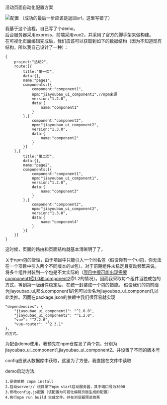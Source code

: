 活动页面自动化配置方案

![配置](http://clubimg.kingdee.com/club/attachments/school/images/imgupload/20170516kaLg9haO52naElLR.png)
（成功的最后一步应该是返回url，这里写错了）

我基于这个流程，自己写了个demo。  
后台服务器采用express，前端采用vue2，并采用了官方的脚手架来做构建。  
在可视化页面编辑完成后，我们应该可以获取到如下的数据结构（因为不知道现有结构，所以我自己设计了一种）：
```
{
    project:"活动2",
    route:[{
        title:"第一页",
        data:{},
        name:"page1",
        components:[{
            component:"component1",
            npm:"jiayoubao_ui_component1",//npm来源
            version:"1.2.0",
            data:{
                name:"component1"
            }
        },{
            component:"component2",
            npm:"jiayoubao_ui_component2",
            version:"1.3.0",
            data:{
                name:"component2"
            }
        }]
    },{
        title:"第二页",
        data:{},
        name:"page2",
        components:[{
            component:"component1",
            npm:"jiayoubao_ui_component1",
            version:"1.2.0",
            data:{
                name:"component3"
            }
        },{
            component:"component2",
            npm:"jiayoubao_ui_component2",
            version:"1.3.0",
            data:{
                name:"component4"
            }
        }]
    }]
}
```
这时候，页面的路由和页面结构就基本清晰明了了。


关于npm包的管理，由于项目中只能引入一个同名包（假设你有一个ui包，你无法在一个项目中引入两个不同版本的ui包）。对于前期组件未稳定且变动频繁来说。将多个组件封装到一个包是不太实际的（项目中很可能出现需要component1@1.0和component2@1.2的情况）。因而我采取每个组件当独成包的方式，等到第一版组件稳定后，在统一封装成一个包的措施。
假设我们的包前缀为jiayoubao_ui,那么component1的包可以命名为jiayoubao_ui_component1,以此类推。因而在package.json的依赖中我们很容易就实现
```
"dependencies": {
    "jiayoubao_ui_component1": "^1.0.0",
    "jiayoubao_ui_component2": "^1.2.0",
    "vue": "^2.2.6",
    "vue-router": "^2.3.1"
},
的方式。
```

为配合demo使用，我预先在npm仓库发了两个包，分别为jiayoubao_ui_component1,jiayoubao_ui_component2。并设置了不同的版本号

config应该从数据库中获取，这里为了方便，我直接在文件中读取



demo启动方法.
```
1.安装依赖 cnpm install
2.启动server// 根目录下npm start启动服务器，其中端口号为3000
3.修改config.js配置（该配置为可视化编辑页面生成的配置）
4.执行npm run build 生成文件。并在浏览器预览效果
```

